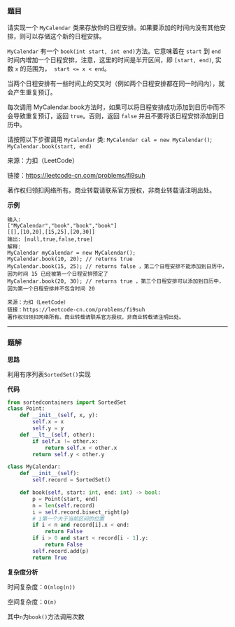 ### 题目
请实现一个 `MyCalendar` 类来存放你的日程安排。如果要添加的时间内没有其他安排，则可以存储这个新的日程安排。

`MyCalendar` 有一个 `book(int start, int end)`方法。它意味着在 `start` 到 `end` 时间内增加一个日程安排，注意，这里的时间是半开区间，即 `[start, end)`, 实数 `x` 的范围为，  `start <= x < end`。

当两个日程安排有一些时间上的交叉时（例如两个日程安排都在同一时间内），就会产生重复预订。

每次调用 MyCalendar.book方法时，如果可以将日程安排成功添加到日历中而不会导致重复预订，返回 `true`。否则，返回 `false` 并且不要将该日程安排添加到日历中。

请按照以下步骤调用 `MyCalendar` 类: `MyCalendar cal = new MyCalendar()`; `MyCalendar.book(start, end)`

来源：力扣（LeetCode）

链接：https://leetcode-cn.com/problems/fi9suh

著作权归领扣网络所有。商业转载请联系官方授权，非商业转载请注明出处。


**示例**

```
输入:
["MyCalendar","book","book","book"]
[[],[10,20],[15,25],[20,30]]
输出: [null,true,false,true]
解释: 
MyCalendar myCalendar = new MyCalendar();
MyCalendar.book(10, 20); // returns true 
MyCalendar.book(15, 25); // returns false ，第二个日程安排不能添加到日历中，因为时间 15 已经被第一个日程安排预定了
MyCalendar.book(20, 30); // returns true ，第三个日程安排可以添加到日历中，因为第一个日程安排并不包含时间 20 

来源：力扣（LeetCode）
链接：https://leetcode-cn.com/problems/fi9suh
著作权归领扣网络所有。商业转载请联系官方授权，非商业转载请注明出处。
```

------------

### 题解

**思路**

利用有序列表`SortedSet()`实现

**代码**

```python
from sortedcontainers import SortedSet
class Point:
    def __init__(self, x, y):
        self.x = x
        self.y = y 
    def __lt__(self, other):
        if self.x != other.x:
            return self.x < other.x
        return self.y < other.y 

class MyCalendar:
    def __init__(self):
        self.record = SortedSet()

    def book(self, start: int, end: int) -> bool:
        p = Point(start, end)
        n = len(self.record)
        i = self.record.bisect_right(p)
        # i第一个大于当前区间的位置
        if i < n and record[i].x < end:
            return False
        if i > 0 and start < record[i - 1].y:
            return False
        self.record.add(p)
        return True
```
**复杂度分析**

时间复杂度：`O(nlog(n))`

空间复杂度：`O(n)`

其中`n`为`book()`方法调用次数

